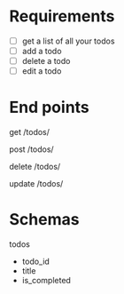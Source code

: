 # Requirements
- [  ] get a list of all your todos
- [  ] add a todo
- [  ] delete a todo
- [  ] edit a todo

# End points
get /todos/

post /todos/ 

delete /todos/

update /todos/

# Schemas

todos
- todo_id
- title
- is_completed

